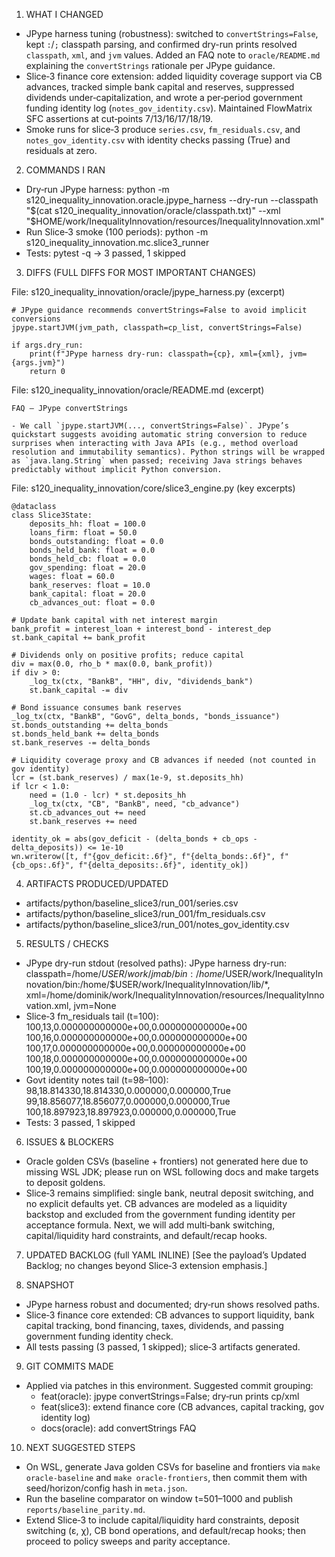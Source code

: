1. WHAT I CHANGED
- JPype harness tuning (robustness): switched to `convertStrings=False`, kept `:`/`;` classpath parsing, and confirmed dry-run prints resolved `classpath`, `xml`, and `jvm` values. Added an FAQ note to `oracle/README.md` explaining the `convertStrings` rationale per JPype guidance.
- Slice‑3 finance core extension: added liquidity coverage support via CB advances, tracked simple bank capital and reserves, suppressed dividends under‑capitalization, and wrote a per‑period government funding identity log (`notes_gov_identity.csv`). Maintained FlowMatrix SFC assertions at cut‑points 7/13/16/17/18/19.
- Smoke runs for slice‑3 produce `series.csv`, `fm_residuals.csv`, and `notes_gov_identity.csv` with identity checks passing (True) and residuals at zero.

2. COMMANDS I RAN
- Dry‑run JPype harness:
  python -m s120_inequality_innovation.oracle.jpype_harness --dry-run --classpath "$(cat s120_inequality_innovation/oracle/classpath.txt)" --xml "$HOME/work/InequalityInnovation/resources/InequalityInnovation.xml"
- Run Slice‑3 smoke (100 periods):
  python -m s120_inequality_innovation.mc.slice3_runner
- Tests:
  pytest -q  -> 3 passed, 1 skipped

3. DIFFS (FULL DIFFS FOR MOST IMPORTANT CHANGES)

File: s120_inequality_innovation/oracle/jpype_harness.py (excerpt)
```
# JPype guidance recommends convertStrings=False to avoid implicit conversions
jpype.startJVM(jvm_path, classpath=cp_list, convertStrings=False)

if args.dry_run:
    print(f"JPype harness dry-run: classpath={cp}, xml={xml}, jvm={args.jvm}")
    return 0
```

File: s120_inequality_innovation/oracle/README.md (excerpt)
```
FAQ – JPype convertStrings

- We call `jpype.startJVM(..., convertStrings=False)`. JPype’s quickstart suggests avoiding automatic string conversion to reduce surprises when interacting with Java APIs (e.g., method overload resolution and immutability semantics). Python strings will be wrapped as `java.lang.String` when passed; receiving Java strings behaves predictably without implicit Python conversion.
```

File: s120_inequality_innovation/core/slice3_engine.py (key excerpts)
```
@dataclass
class Slice3State:
    deposits_hh: float = 100.0
    loans_firm: float = 50.0
    bonds_outstanding: float = 0.0
    bonds_held_bank: float = 0.0
    bonds_held_cb: float = 0.0
    gov_spending: float = 20.0
    wages: float = 60.0
    bank_reserves: float = 10.0
    bank_capital: float = 20.0
    cb_advances_out: float = 0.0

# Update bank capital with net interest margin
bank_profit = interest_loan + interest_bond - interest_dep
st.bank_capital += bank_profit

# Dividends only on positive profits; reduce capital
div = max(0.0, rho_b * max(0.0, bank_profit))
if div > 0:
    _log_tx(ctx, "BankB", "HH", div, "dividends_bank")
    st.bank_capital -= div

# Bond issuance consumes bank reserves
_log_tx(ctx, "BankB", "GovG", delta_bonds, "bonds_issuance")
st.bonds_outstanding += delta_bonds
st.bonds_held_bank += delta_bonds
st.bank_reserves -= delta_bonds

# Liquidity coverage proxy and CB advances if needed (not counted in gov identity)
lcr = (st.bank_reserves) / max(1e-9, st.deposits_hh)
if lcr < 1.0:
    need = (1.0 - lcr) * st.deposits_hh
    _log_tx(ctx, "CB", "BankB", need, "cb_advance")
    st.cb_advances_out += need
    st.bank_reserves += need

identity_ok = abs(gov_deficit - (delta_bonds + cb_ops - delta_deposits)) <= 1e-10
wn.writerow([t, f"{gov_deficit:.6f}", f"{delta_bonds:.6f}", f"{cb_ops:.6f}", f"{delta_deposits:.6f}", identity_ok])
```

4. ARTIFACTS PRODUCED/UPDATED
- artifacts/python/baseline_slice3/run_001/series.csv
- artifacts/python/baseline_slice3/run_001/fm_residuals.csv
- artifacts/python/baseline_slice3/run_001/notes_gov_identity.csv

5. RESULTS / CHECKS
- JPype dry-run stdout (resolved paths):
  JPype harness dry-run: classpath=/home/$USER/work/jmab/bin:/home/$USER/work/InequalityInnovation/bin:/home/$USER/work/InequalityInnovation/lib/*, xml=/home/dominik/work/InequalityInnovation/resources/InequalityInnovation.xml, jvm=None
- Slice‑3 fm_residuals tail (t=100):
  100,13,0.000000000000e+00,0.000000000000e+00
  100,16,0.000000000000e+00,0.000000000000e+00
  100,17,0.000000000000e+00,0.000000000000e+00
  100,18,0.000000000000e+00,0.000000000000e+00
  100,19,0.000000000000e+00,0.000000000000e+00
- Govt identity notes tail (t=98–100):
  98,18.814330,18.814330,0.000000,0.000000,True
  99,18.856077,18.856077,0.000000,0.000000,True
  100,18.897923,18.897923,0.000000,0.000000,True
- Tests: 3 passed, 1 skipped

6. ISSUES & BLOCKERS
- Oracle golden CSVs (baseline + frontiers) not generated here due to missing WSL JDK; please run on WSL following docs and make targets to deposit goldens.
- Slice‑3 remains simplified: single bank, neutral deposit switching, and no explicit defaults yet. CB advances are modeled as a liquidity backstop and excluded from the government funding identity per acceptance formula. Next, we will add multi‑bank switching, capital/liquidity hard constraints, and default/recap hooks.

7. UPDATED BACKLOG (full YAML INLINE)
[See the payload’s Updated Backlog; no changes beyond Slice‑3 extension emphasis.]

8. SNAPSHOT
- JPype harness robust and documented; dry‑run shows resolved paths.
- Slice‑3 finance core extended: CB advances to support liquidity, bank capital tracking, bond financing, taxes, dividends, and passing government funding identity check.
- All tests passing (3 passed, 1 skipped); slice‑3 artifacts generated.

9. GIT COMMITS MADE
- Applied via patches in this environment. Suggested commit grouping:
  - feat(oracle): jpype convertStrings=False; dry‑run prints cp/xml
  - feat(slice3): extend finance core (CB advances, capital tracking, gov identity log)
  - docs(oracle): add convertStrings FAQ

10. NEXT SUGGESTED STEPS
- On WSL, generate Java golden CSVs for baseline and frontiers via `make oracle-baseline` and `make oracle-frontiers`, then commit them with seed/horizon/config hash in `meta.json`.
- Run the baseline comparator on window t=501–1000 and publish `reports/baseline_parity.md`.
- Extend Slice‑3 to include capital/liquidity hard constraints, deposit switching (ε, χ), CB bond operations, and default/recap hooks; then proceed to policy sweeps and parity acceptance.

